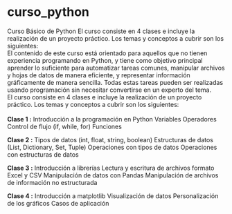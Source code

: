 # curso_python
Curso Básico de Python
El curso consiste en 4 clases e incluye la realización de un proyecto práctico. Los temas y conceptos a cubrir son los siguientes:
\
El contenido de este curso está orientado para aquellos que no tienen experiencia programando en Python, y tiene como objetivo principal aprender lo suficiente para automatizar tareas comunes, manipular archivos y hojas de datos de manera eficiente, y representar información gráficamente de manera sencilla. Todas estas tareas pueden ser realizadas usando programación sin necesitar convertirse en un experto del tema.
\
El curso consiste en 4 clases e incluye la realización de un proyecto práctico. Los temas y conceptos a cubrir son los siguientes:
\
\
**Clase 1 :**
Introducción a la programación en Python
Variables
Operadores
Control de flujo (if, while, for)
Funciones 

**Clase 2 :**
Tipos de datos (int, float, string, boolean)
Estructuras de datos (List, Dictionary, Set, Tuple)
Operaciones con tipos de datos
Operaciones con estructuras de datos

**Clase 3 :**
Introducción a librerías
Lectura y escritura de archivos formato Excel y CSV
Manipulación de datos con Pandas
Manipulación de archivos de información no estructurada

**Clase 4 :**
Introducción a matplotlib
Visualización de datos
Personalización de los gráficos
Casos de aplicación
